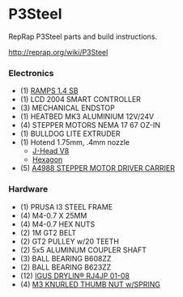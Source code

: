 # P3Steel
RepRap P3Steel parts and build instructions.

http://reprap.org/wiki/P3Steel

### Electronics

- (1) [RAMPS 1.4 SB](https://www.staticboards.es/productos/ramps14sb/)
- (1) LCD 2004 SMART CONTROLLER
- (3) MECHANICAL ENDSTOP
- (1) HEATBED MK3 ALUMINIUM 12V/24V
- (4) STEPPER MOTORS NEMA 17 67 OZ-IN
- (1) BULLDOG LITE EXTRUDER 
- (1) Hotend 1.75mm, .4mm nozzle
  * [J-Head V8](https://www.hotends.com/index.php?route=product/product&product_id=98)
  * [Hexagon](http://www.reprapdiscount.com/hotends/67-hexagon-hotend-set.html)
- (5) [A4988 STEPPER MOTOR DRIVER CARRIER](https://www.pololu.com/product/2986)

### Hardware

- (1) PRUSA I3 STEEL FRAME
- (4) M4-0.7 X 25MM
- (4) M4-0.7 HEX NUTS
- (2) 1M GT2 BELT
- (2) GT2 PULLEY w/20 TEETH
- (2) 5x5 ALUMINUM COUPLER SHAFT
- (3) BALL BEARING B608ZZ
- (2) BALL BEARING B623ZZ
- (12) [IGUS DRYLIN® RJ4JP 01-08](http://www.igus.eu/wpck/12157/Motek14_N14_6_3_Vollkunststofflager?L=en)
- (4) [M3 KNURLED THUMB NUT w/SPRING](https://www.amazon.com/gp/product/B01CTW9PTS/ref=oh_aui_detailpage_o00_s00?ie=UTF8&psc=1)
